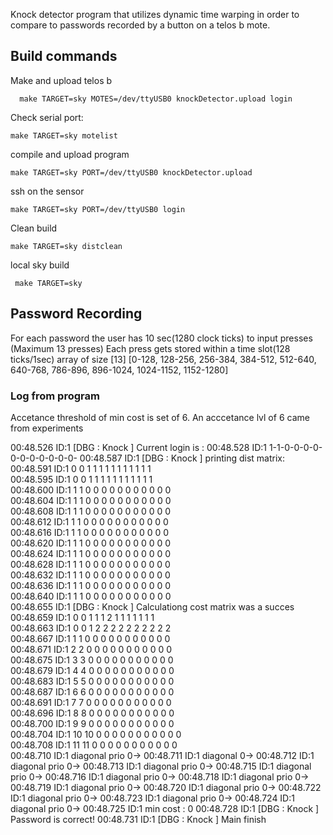 Knock detector program that utilizes dynamic time warping in order to compare to passwords recorded by a button on a telos b mote.

## Build commands ##
Make and upload telos b
```
  make TARGET=sky MOTES=/dev/ttyUSB0 knockDetector.upload login
```
 Check serial port:
```
make TARGET=sky motelist
```
compile and upload program
```
make TARGET=sky PORT=/dev/ttyUSB0 knockDetector.upload
```
ssh on the sensor
```
make TARGET=sky PORT=/dev/ttyUSB0 login
```
Clean build
```
make TARGET=sky distclean
```
local sky build

```
 make TARGET=sky
```


## Password Recording ##
For each password the user has 10 sec(1280 clock ticks) to input presses (Maximum 13 presses)
Each press gets stored within a time slot(128 ticks/1sec)   array of size [13]
[0-128, 128-256, 256-384, 384-512, 512-640, 640-768, 786-896, 896-1024, 1024-1152, 1152-1280]


### Log from program ### 
Accetance threshold of min cost is set of 6. An acccetance lvl of 6 came from experiments

00:48.526	ID:1	[DBG : Knock     ] Current login is : 
00:48.528	ID:1	1-1-0-0-0-0-0-0-0-0-0-0-0-
00:48.587	ID:1	[DBG : Knock     ] printing dist matrix:
00:48.591	ID:1	0 	0 	1 	1 	1 	1 	1 	1 	1 	1 	1 	1 	1 	
00:48.595	ID:1	0 	0 	1 	1 	1 	1 	1 	1 	1 	1 	1 	1 	1 	
00:48.600	ID:1	1 	1 	0 	0 	0 	0 	0 	0 	0 	0 	0 	0 	0 	
00:48.604	ID:1	1 	1 	0 	0 	0 	0 	0 	0 	0 	0 	0 	0 	0 	
00:48.608	ID:1	1 	1 	0 	0 	0 	0 	0 	0 	0 	0 	0 	0 	0 	
00:48.612	ID:1	1 	1 	0 	0 	0 	0 	0 	0 	0 	0 	0 	0 	0 	
00:48.616	ID:1	1 	1 	0 	0 	0 	0 	0 	0 	0 	0 	0 	0 	0 	
00:48.620	ID:1	1 	1 	0 	0 	0 	0 	0 	0 	0 	0 	0 	0 	0 	
00:48.624	ID:1	1 	1 	0 	0 	0 	0 	0 	0 	0 	0 	0 	0 	0 	
00:48.628	ID:1	1 	1 	0 	0 	0 	0 	0 	0 	0 	0 	0 	0 	0 	
00:48.632	ID:1	1 	1 	0 	0 	0 	0 	0 	0 	0 	0 	0 	0 	0 	
00:48.636	ID:1	1 	1 	0 	0 	0 	0 	0 	0 	0 	0 	0 	0 	0 	
00:48.640	ID:1	1 	1 	0 	0 	0 	0 	0 	0 	0 	0 	0 	0 	0 	
00:48.655	ID:1	[DBG : Knock     ] Calculationg cost matrix was a succes 
00:48.659	ID:1	0 	0 	1 	1 	1 	2 	1 	1 	1 	1 	1 	1 	1 	
00:48.663	ID:1	0 	0 	1 	2 	2 	2 	2 	2 	2 	2 	2 	2 	2 	
00:48.667	ID:1	1 	1 	0 	0 	0 	0 	0 	0 	0 	0 	0 	0 	0 	
00:48.671	ID:1	2 	2 	0 	0 	0 	0 	0 	0 	0 	0 	0 	0 	0 	
00:48.675	ID:1	3 	3 	0 	0 	0 	0 	0 	0 	0 	0 	0 	0 	0 	
00:48.679	ID:1	4 	4 	0 	0 	0 	0 	0 	0 	0 	0 	0 	0 	0 	
00:48.683	ID:1	5 	5 	0 	0 	0 	0 	0 	0 	0 	0 	0 	0 	0 	
00:48.687	ID:1	6 	6 	0 	0 	0 	0 	0 	0 	0 	0 	0 	0 	0 	
00:48.691	ID:1	7 	7 	0 	0 	0 	0 	0 	0 	0 	0 	0 	0 	0 	
00:48.696	ID:1	8 	8 	0 	0 	0 	0 	0 	0 	0 	0 	0 	0 	0 	
00:48.700	ID:1	9 	9 	0 	0 	0 	0 	0 	0 	0 	0 	0 	0 	0 	
00:48.704	ID:1	10 	10 	0 	0 	0 	0 	0 	0 	0 	0 	0 	0 	0 	
00:48.708	ID:1	11 	11 	0 	0 	0 	0 	0 	0 	0 	0 	0 	0 	0 	
00:48.710	ID:1	diagonal prio 0-> 
00:48.711	ID:1	diagonal 0-> 
00:48.712	ID:1	diagonal prio 0-> 
00:48.713	ID:1	diagonal prio 0-> 
00:48.715	ID:1	diagonal prio 0-> 
00:48.716	ID:1	diagonal prio 0-> 
00:48.718	ID:1	diagonal prio 0-> 
00:48.719	ID:1	diagonal prio 0-> 
00:48.720	ID:1	diagonal prio 0-> 
00:48.722	ID:1	diagonal prio 0-> 
00:48.723	ID:1	diagonal prio 0-> 
00:48.724	ID:1	diagonal prio 0-> 
00:48.725	ID:1	min cost : 0 
00:48.728	ID:1	[DBG : Knock     ] Password is correct! 
00:48.731	ID:1	[DBG : Knock     ] Main finish 
